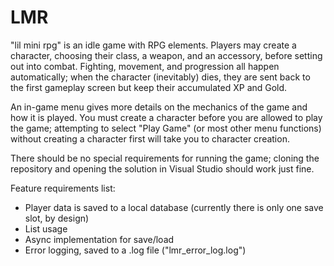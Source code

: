 # LMR
"lil mini rpg" is an idle game with RPG elements. Players may create a character, choosing their class, a weapon, and an accessory, before setting out into combat. Fighting, movement, and progression all happen automatically; when the character (inevitably) dies, they are sent back to the first gameplay screen but keep their accumulated XP and Gold.

An in-game menu gives more details on the mechanics of the game and how it is played. You must create a character before you are allowed to play the game; attempting to select "Play Game" (or most other menu functions) without creating a character first will take you to character creation.

There should be no special requirements for running the game; cloning the repository and opening the solution in Visual Studio should work just fine.

Feature requirements list:
* Player data is saved to a local database (currently there is only one save slot, by design)
* List usage
* Async implementation for save/load
* Error logging, saved to a .log file ("lmr_error_log.log")
